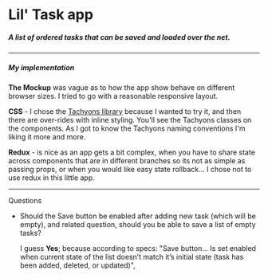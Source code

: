 # Lil' Task app
##### A list of ordered tasks that can be saved and loaded over the net.

- - -
##### My implementation
**The Mockup** was vague as to how the app show behave on different browser sizes.   I tried to go with a reasonable responsive layout.

**CSS** - I chose the [Tachyons library](http://tachyons.io/) because I wanted to try it, and then there are over-rides with inline styling.  You'll see the Tachyons classes on the components.  As I got to know the Tachyons naming conventions I'm liking it more and more.

**Redux** - is nice as an app gets a bit complex, when you have to share state across components that are in different branches so its not as simple as passing props, or when you would like easy state rollback...   I chose not to use redux in this little app.


---
Questions

- Should the Save button be enabled after adding new task (which will be empty),  and related question, should you be able to save a list of empty tasks?

  I guess **Yes**; because according to specs:
    "Save button... Is set enabled when current state of the list doesn’t match it’s initial state (task has been added, deleted, or updated)",
